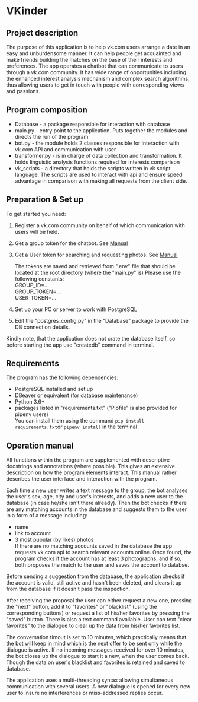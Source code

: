 # VKinder
## Project description
The purpose of this application is to help vk.com users arrange a date in an easy and unburdensome manner.
It can help people get acquainted and make friends building the matches on the base of their interests and preferences.
The app operates a chatbot that can communicate to users through a vk.com community.
It has wide range of opportunities including the enhanced interest analysis mechanism and complex search algorithms,
thus allowing users to get in touch with people with corresponding views and passions.

## Program composition
* Database - a package responsible for interaction with database 
* main.py - entry point to the application. Puts together the modules and directs the run of the program
* bot.py - the module holds 2 classes responsible for interaction with vk.com API and communication with user
* transformer.py - is in charge of data collection and transformation. It holds linguistic analysis functions required for interests comparison
* vk_scripts - a directory that holds the scripts written in vk script language. The scripts are used to interact with api and ensure speed advantage in comparison with making all requests from the client side. 

## Preparation & Set up
To get started you need:
1. Register a vk.com community on behalf of which communication with users will be held.
2. Get a group token for the chatbot. See [Manual](https://github.com/netology-code/adpy-team-diplom/blob/main/group_settings.md)
3. Get a User token for searching and requesting photos. See [Manual](https://docs.google.com/document/d/1_xt16CMeaEir-tWLbUFyleZl6woEdJt-7eyva1coT3w/edit)  

    
   The tokens are saved and retrieved from ".env" file that should be located at the root directory (where the "main.py" is)
   Please use the following constants:  
   GROUP_ID=...  
   GROUP_TOKEN=...   
   USER_TOKEN=...  
  

3. Set up your PC or server to work with PostgreSQL
4. Edit the "postgres_config.py" in the "Database" package to provide the DB connection details.  
  
Kindly note, that the application does not crate the database itself, so before starting the app use "createdb" command in terminal.

## Requirements
The program has the following dependencies:
- PostgreSQL installed and set up
- DBeaver or equivalent (for database maintenance)
- Python 3.6+
- packages listed in "requirements.txt" ("Pipfile" is also provided for pipenv users)  
You can install them using the command ```pip install requirements.txt```or ```pipenv install```  in the terminal 

## Operation manual
All functions within the program are supplemented with descriptive docstrings and annotations (where possible).
This gives an extensive description on how the program elements interact. This manual rather describes the user interface and interaction with the program.  

Each time a new user writes a text message to the group, the bot analyses the user's sex, age, city and user's interests,
and adds a new user to the database (in case he/she isn't there already). Then the bot checks if there are any matching accounts in the database
and suggests them to the user in a form of a message including:
- name
- link to account
- 3 most pupular (by likes) photos  
If there are no matching accounts saved in the database the app requests vk.com api to search relevant accounts online. Once found, the program checks
if the account has at least 3 photographs, and if so, both proposes the match to the user and saves the account to databse.  

Before sending a suggestion from the database, the application checks if the account is valid, still active and hasn't been deleted, and clears it up from
the database if it doesn't pass the inspection.

After receiving the proposal the user can either request a new one, pressing the "next" button,
add it to "favorites" or "blacklist" (using the corresponding buttons) or request a list of his/her favorites by pressing the "saved" button.
There is also a text command available. User can text "clear favorites" to the dialogue to clear up the data from his/her favorites list.

The conversation timout is set to 10 minutes, which practically means that the bot will keep in mind which is the next offer to be sent only while the dialogue is active.
If no incoming messages received for over 10 minutes, the bot closes up the dialogue to start it a new, when the user comes back. Though the data on user's
blacklist and favorites is retained and saved to database.

The application uses a multi-threading syntax allowing simultaneous communication with several users. A new dialogue is opened for every new user to insure
no interferences or miss-addressed replies occur.
